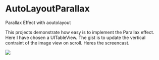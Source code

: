 # AutoLayoutParallax
Parallax Effect with aoutolayout 

This projects demonstrate how easy is to implement the Parallax effect. Here I have chosen a UITableView.
The gist is to update the vertical contraint of the image view on scroll. Heres the screencast.


![](https://i.stack.imgur.com/rfsaJ.gif)
